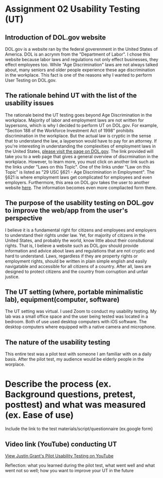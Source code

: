 # Assignment 02 Usability Testing (UT)

## Introduction of DOL.gov website
DOL.gov is a website ran by the federal goverenment in the United States of America.  DOL is an acrynm from the "Department of Labor".  I chose this website because labor laws and regulations not only effect businesses, they effect employees too.  While "Age Discrimination" laws are not always talked about, many seniors and older people experience these age discrimination in the workplace.  This fact is one of the reasons why I wanted to perform User Testing on DOL.gov.  

## The rationale behind UT with the list of the usability issues
The rationale beind the UT testing goes beyond Age Discrimination in the workplace.  Majority of labor and employment laws are not written for laypersons, which is why I decided to perform UT on DOL.gov.  For example, "Section 188 of the Workforce Investment Act of 1998" prohibits discrimination in the workplace.  But the actual law is cryptic in the sense that to understand the law, a layperson would have to pay for an attorney.  If you're interesting in understanding the complexities of employment laws in the United States, <a href="https://www.dol.gov/general/topic/discrimination/agedisc" aria-label="DOL.gov discrimination page">please visit the page on DOL.gov</a>.  The link provided will take you to a web page that gives a general overview of discrmination in the workplace.  However, to learn more, you must click on another link such as the links under "Laws on this Topic". One of the links under "Law on this Topic" is listed as "29 USC §621 - Age Discrimination in Employment".  The §621 is where employment laws get complicated for employees and even employers.  Furthermore, this area on DOL.gov takes the user to another website <a href="https://uscode.house.gov/view.xhtml?req=granuleid:USC-prelim-title29-section621&num=0&edition=prelim" aria-label="External link example from DOL.gov">here</a>.  The information becomes even more compliacted form there.

## The purpose of the usability testing on DOL.gov to improve the web/app from the user's perspective
I believe it is a fundamental right for citizens and employees and employers to understand their rights under law.  Yet, for majority of citizens in the United States, and probably the world, know little about their consitutional rights.  That is, I believe a website such as DOL.gov should provide information and advice about laws and regulations that are not cryptic and hard to understand.  Laws, regardless if they are property rights or employment rights, should be written in plain simple english and easily navigatable and accessible for all citizens of a country.  After all, laws are designed to protect citizens and the country from corruption and unfair justice.  

## The UT setting (where, portable minimalistic lab), equipment(computer, software)
The UT setting was virtual.  I used Zoom to conduct my usability testing.  My lab was a small office space and the user being tested was located in a bedroom.  Both of use used desktop computers with iOS software.  The desktop computers where equipped with a native camera and microphone. 

## The nature of the usability testing
This entire test was a pilot test with someone I am familiar with on a daily basis. After the pilot test, my audience would be elderly people in the worplace. 

# Describe the process (ex. Background questions, pretest, posttest) and what was measured (ex. Ease of use)

Include the link to the test materials/script/questionnaire (ex.google form)

## Video link (YouTube) conducting UT
<a href="https://youtu.be/ZGdmwvXz8NE" aria-label="YouTube video of Usability Testing">View Justin Grant's Pilot Usability Testing on YouTube</a>

Reflection: what you learned during the pilot test, what went well and what went not so well; how you want to improve your UT in the future
